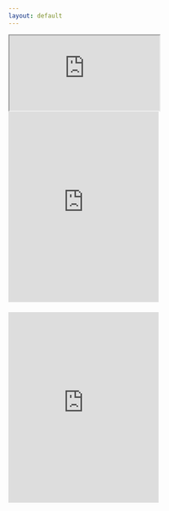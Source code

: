 ```yaml
---
layout: default
---
```


<iframe src="https://www.instagram.com/api/v1/oembed/?url=https://www.instagram.com/p/Cl1hZizuVBL&hidecaption=0&maxwidth=540"></iframe>

<div style="display: flex; flex-direction: row; flex-wrap: wrap; gap: 20px">
    <iframe src="https://open.spotify.com/embed/playlist/4E1DHMy3MTS93GpJObbTbC?utm_source=generator" height="380" frameBorder="0" allowfullscreen="" allow="autoplay; clipboard-write; encrypted-media; fullscreen; picture-in-picture"></iframe>
    <iframe src="https://open.spotify.com/embed/playlist/1eanE0I1vRu5FshGKqwg59?utm_source=generator" height="380" frameBorder="0" allowfullscreen="" allow="autoplay; clipboard-write; encrypted-media; fullscreen; picture-in-picture"></iframe>
</div>

